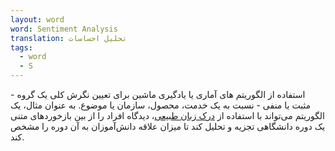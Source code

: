 ```yaml
---
layout: word
word: Sentiment Analysis
translation: تحلیل احساسات
tags:
  - word
  - S
---
```

استفاده از الگوریتم های آماری یا یادگیری ماشین برای تعیین نگرش کلی یک گروه - مثبت یا منفی - نسبت به یک خدمت، محصول، سازمان یا موضوع. به عنوان مثال، یک الگوریتم می‌تواند با استفاده از [درک زبان طبیعی](/N/natural_language_understanding)، دیدگاه افراد را از بین بازخوردهای متنی یک دوره دانشگاهی تجزیه و تحلیل کند تا میزان علاقه دانش‌آموزان به آن دوره را مشخص کند.